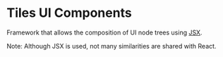# Tiles UI Components

Framework that allows the composition of UI node trees using [JSX](https://www.typescriptlang.org/docs/handbook/jsx.html).

Note: Although JSX is used, not many similarities are shared with React.



